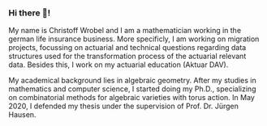 ### Hi there 👋!
My name is Christoff Wrobel and I am a mathematician working in the german life insurance business.
More specificly, I am working on migration projects, focussing on actuarial and technical questions regarding data structures used for the transformation process of the actuarial relevant data.
Besides this, I work on my actuarial education (Aktuar DAV).

My academical background lies in algebraic geometry. After my studies in mathematics and computer science, 
I started doing my Ph.D., specializing on combinatorial methods for algebraic varieties with torus action. 
In May 2020, I defended my thesis under the supervision of Prof. Dr. Jürgen Hausen.

<!---
- 👋 Hi, I’m @christoff-wrobel
- 👀 I’m interested in ...
- 🌱 I’m currently learning ...
- 💞️ I’m looking to collaborate on ...
- 📫 How to reach me ...
christoff-wrobel/christoff-wrobel is a ✨ special ✨ repository because its `README.md` (this file) appears on your GitHub profile.
You can click the Preview link to take a look at your changes.
--->
